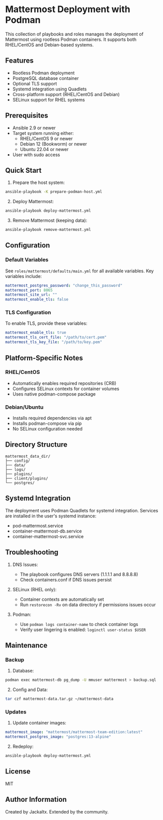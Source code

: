 # Mattermost Deployment with Podman

This collection of playbooks and roles manages the deployment of Mattermost using rootless Podman containers. It supports both RHEL/CentOS and Debian-based systems.

## Features

- Rootless Podman deployment
- PostgreSQL database container
- Optional TLS support
- Systemd integration using Quadlets
- Cross-platform support (RHEL/CentOS and Debian)
- SELinux support for RHEL systems

## Prerequisites

- Ansible 2.9 or newer
- Target system running either:
  - RHEL/CentOS 9 or newer
  - Debian 12 (Bookworm) or newer
  - Ubuntu 22.04 or newer
- User with sudo access

## Quick Start

1. Prepare the host system:

```bash
ansible-playbook -K prepare-podman-host.yml
```

2. Deploy Mattermost:

```bash
ansible-playbook deploy-mattermost.yml
```

3. Remove Mattermost (keeping data):

```bash
ansible-playbook remove-mattermost.yml
```

## Configuration

### Default Variables

See `roles/mattermost/defaults/main.yml` for all available variables. Key variables include:

```yaml
mattermost_postgres_password: "change_this_password"
mattermost_port: 8065
mattermost_site_url: ""
mattermost_enable_tls: false
```

### TLS Configuration

To enable TLS, provide these variables:

```yaml
mattermost_enable_tls: true
mattermost_tls_cert_file: "/path/to/cert.pem"
mattermost_tls_key_file: "/path/to/key.pem"
```

## Platform-Specific Notes

### RHEL/CentOS

- Automatically enables required repositories (CRB)
- Configures SELinux contexts for container volumes
- Uses native podman-compose package

### Debian/Ubuntu

- Installs required dependencies via apt
- Installs podman-compose via pip
- No SELinux configuration needed

## Directory Structure

```
mattermost_data_dir/
├── config/
├── data/
├── logs/
├── plugins/
├── client/plugins/
└── postgres/
```

## Systemd Integration

The deployment uses Podman Quadlets for systemd integration. Services are installed in the user's systemd instance:

- pod-mattermost.service
- container-mattermost-db.service
- container-mattermost-svc.service

## Troubleshooting

1. DNS Issues:
   - The playbook configures DNS servers (1.1.1.1 and 8.8.8.8)
   - Check containers.conf if DNS issues persist

2. SELinux (RHEL only):
   - Container contexts are automatically set
   - Run `restorecon -Rv` on data directory if permissions issues occur

3. Podman:
   - Use `podman logs container-name` to check container logs
   - Verify user lingering is enabled: `loginctl user-status $USER`

## Maintenance

### Backup

1. Database:

```bash
podman exec mattermost-db pg_dump -U mmuser mattermost > backup.sql
```

2. Config and Data:

```bash
tar czf mattermost-data.tar.gz ~/mattermost-data
```

### Updates

1. Update container images:

```yaml
mattermost_image: "mattermost/mattermost-team-edition:latest"
mattermost_postgres_image: "postgres:13-alpine"
```

2. Redeploy:

```bash
ansible-playbook deploy-mattermost.yml
```

## License

MIT

## Author Information

Created by Jackaltx. Extended by the community.
